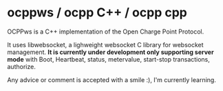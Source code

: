 # ocppws / ocpp C++ / ocpp cpp
OCPPws is a C++ implementation of the Open Charge Point Protocol.

It uses libwebsocket, a lighweight websocket C library for websocket management. **It is currently under development only supporting server mode** with Boot, Heartbeat, status, metervalue, start-stop transactions, authorize.

Any advice or comment is accepted with a smile :), I'm currently learning.
